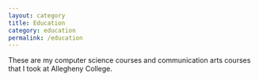 ```yaml
---
layout: category
title: Education
category: education
permalink: /education
---
```


These are my computer science courses and communication arts courses that I took at Allegheny College.